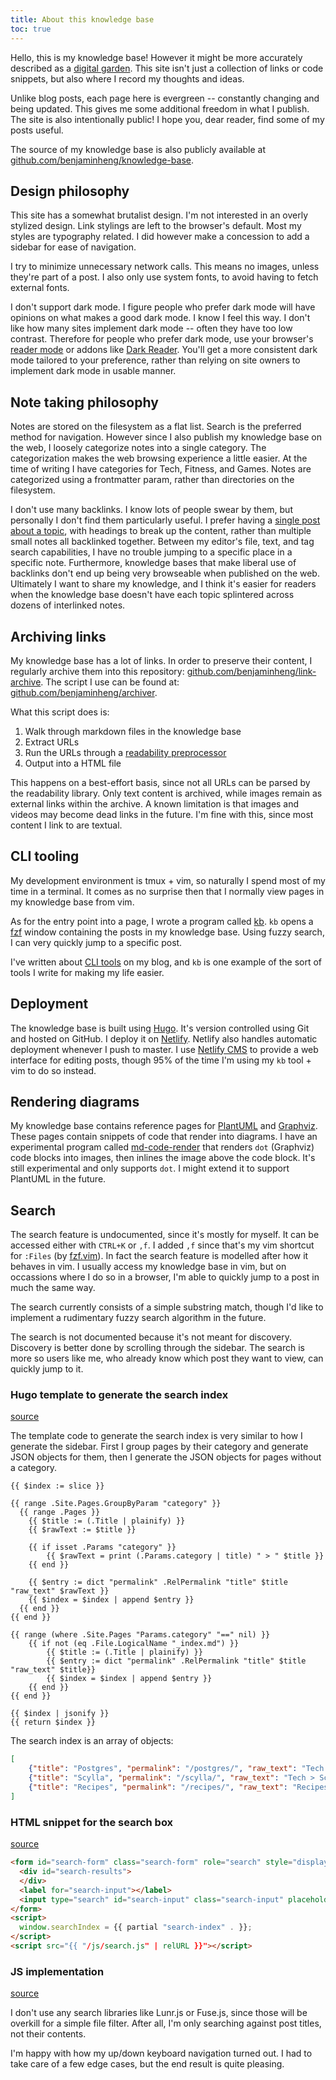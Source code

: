 ```yaml
---
title: About this knowledge base
toc: true
---
```


Hello, this is my knowledge base! However it might be more accurately described
as a [digital garden](https://nesslabs.com/digital-garden-set-up). This site
isn't just a collection of links or code snippets, but also where I record my
thoughts and ideas.

Unlike blog posts, each page here is evergreen -- constantly changing and being
updated. This gives me some additional freedom in what I publish. The site is
also intentionally public! I hope you, dear reader, find some of my posts
useful.

The source of my knowledge base is also publicly available at
[github.com/benjaminheng/knowledge-base](https://github.com/benjaminheng/knowledge-base).

## Design philosophy

This site has a somewhat brutalist design. I'm not interested in an overly
stylized design. Link stylings are left to the browser's default. Most my
styles are typography related. I did however make a concession to add a sidebar for
ease of navigation.

I try to minimize unnecessary network calls. This means no images, unless
they're part of a post. I also only use system fonts, to avoid having to fetch
external fonts.

I don't support dark mode. I figure people who prefer dark mode will have
opinions on what makes a good dark mode. I know I feel this way. I don't like
how many sites implement dark mode -- often they have too low contrast.
Therefore for people who prefer dark mode, use your browser's [reader
mode](https://support.mozilla.org/en-US/kb/firefox-reader-view-clutter-free-web-pages)
or addons like [Dark Reader](https://addons.mozilla.org/en-US/firefox/addon/darkreader/). You'll get
a more consistent dark mode tailored to your preference, rather than relying on
site owners to implement dark mode in usable manner.

## Note taking philosophy

Notes are stored on the filesystem as a flat list. Search is the preferred
method for navigation. However since I also publish my knowledge base on the
web, I loosely categorize notes into a single category. The categorization
makes the web browsing experience a little easier. At the time of writing I
have categories for Tech, Fitness, and Games. Notes are categorized using a
frontmatter param, rather than directories on the filesystem.

I don't use many backlinks. I know lots of people swear by them, but personally
I don't find them particularly useful. I prefer having a [single post about a
topic](/postgres/), with headings to break up the content, rather than
multiple small notes all backlinked together. Between my editor's file, text,
and tag search capabilities, I have no trouble jumping to a specific place in a
specific note.  Furthermore, knowledge bases that make liberal use of backlinks
don't end up being very browseable when published on the web. Ultimately I want
to share my knowledge, and I think it's easier for readers when the knowledge
base doesn't have each topic splintered across dozens of interlinked notes.

## Archiving links

My knowledge base has a lot of links. In order to preserve their content, I
regularly archive them into this repository:
[github.com/benjaminheng/link-archive](https://github.com/benjaminheng/link-archive).
The script I use can be found at:
[github.com/benjaminheng/archiver](https://github.com/benjaminheng/archiver).

What this script does is:

1. Walk through markdown files in the knowledge base
2. Extract URLs
3. Run the URLs through a [readability preprocessor](https://github.com/mozilla/readability)
4. Output into a HTML file

This happens on a best-effort basis, since not all URLs can be parsed by the
readability library. Only text content is archived, while images remain as
external links within the archive. A known limitation is that images and videos
may become dead links in the future. I'm fine with this, since most content I
link to are textual.

## CLI tooling

My development environment is tmux + vim, so naturally I spend most of my time
in a terminal. It comes as no surprise then that I normally view pages in my
knowledge base from vim. 

As for the entry point into a page, I wrote a program called
[kb](https://github.com/benjaminheng/kb). `kb` opens a
[fzf](https://github.com/junegunn/fzf) window containing the posts in my
knowledge base. Using fuzzy search, I can very quickly jump to a specific post.

I've written about [CLI
tools](https://hbenjamin.com/post/build-cli-tools-for-common-tasks/) on my
blog, and `kb` is one example of the sort of tools I write for making my life
easier.

## Deployment

The knowledge base is built using [Hugo](https://gohugo.io/). It's version
controlled using Git and hosted on GitHub. I deploy it on
[Netlify](https://www.netlify.com/). Netlify also handles automatic deployment
whenever I push to master. I use [Netlify CMS](https://www.netlifycms.org/) to
provide a web interface for editing posts, though 95% of the time I'm using my
`kb` tool + vim to do so instead.

## Rendering diagrams

My knowledge base contains reference pages for [PlantUML](/plantuml/) and
[Graphviz](/graphviz-dot/). These pages contain snippets of code that render
into diagrams. I have an experimental program called
[md-code-render](https://github.com/benjaminheng/md-code-render) that renders
`dot` (Graphviz) code blocks into images, then inlines the image above the code
block. It's still experimental and only supports `dot`. I might extend it to
support PlantUML in the future.

## Search

The search feature is undocumented, since it's mostly for myself. It can be
accessed either with `CTRL+K` or `,f`. I added `,f` since that's my vim
shortcut for `:Files` (by [fzf.vim](https://github.com/junegunn/fzf.vim)). In
fact the search feature is modelled after how it behaves in vim. I usually
access my knowledge base in vim, but on occassions where I do so in a browser,
I'm able to quickly jump to a post in much the same way.

The search currently consists of a simple substring match, though I'd like to
implement a rudimentary fuzzy search algorithm in the future.

The search is not documented because it's not meant for discovery. Discovery is
better done by scrolling through the sidebar. The search is more so users like
me, who already know which post they want to view, can quickly jump to it.

### Hugo template to generate the search index

[source](https://github.com/benjaminheng/knowledge-base/blob/368b77174b9b9dc18d2f9623f25803b5e98b92eb/layouts/partials/search-index)

The template code to generate the search index is very similar to how I
generate the sidebar. First I group pages by their category and generate JSON
objects for them, then I generate the JSON objects for pages without a
category.

```go-text-template
{{ $index := slice }}

{{ range .Site.Pages.GroupByParam "category" }}
  {{ range .Pages }}
    {{ $title := (.Title | plainify) }}
    {{ $rawText := $title }}

    {{ if isset .Params "category" }}
        {{ $rawText = print (.Params.category | title) " > " $title }}
    {{ end }}

    {{ $entry := dict "permalink" .RelPermalink "title" $title "raw_text" $rawText }}
    {{ $index = $index | append $entry }}
  {{ end }}
{{ end }}

{{ range (where .Site.Pages "Params.category" "==" nil) }}
    {{ if not (eq .File.LogicalName "_index.md") }}
        {{ $title := (.Title | plainify) }}
        {{ $entry := dict "permalink" .RelPermalink "title" $title "raw_text" $title}}
        {{ $index = $index | append $entry }}
    {{ end }}
{{ end }}

{{ $index | jsonify }}
{{ return $index }}
```

The search index is an array of objects:

```json
[
    {"title": "Postgres", "permalink": "/postgres/", "raw_text": "Tech > Postgres"},
    {"title": "Scylla", "permalink": "/scylla/", "raw_text": "Tech > Scylla"},
    {"title": "Recipes", "permalink": "/recipes/", "raw_text": "Recipes"},
]
```

### HTML snippet for the search box

[source](https://github.com/benjaminheng/knowledge-base/blob/368b77174b9b9dc18d2f9623f25803b5e98b92eb/layouts/partials/search.html)

```html
<form id="search-form" class="search-form" role="search" style="display:none;" tabindex="0">
  <div id="search-results">
  </div>
  <label for="search-input"></label>
  <input type="search" id="search-input" class="search-input" placeholder="search" autocomplete="off">
</form>
<script>
  window.searchIndex = {{ partial "search-index" . }};
</script>
<script src="{{ "/js/search.js" | relURL }}"></script>
```

### JS implementation

[source](https://github.com/benjaminheng/knowledge-base/blob/368b77174b9b9dc18d2f9623f25803b5e98b92eb/static/js/search.js)

I don't use any search libraries like Lunr.js or Fuse.js, since those will be
overkill for a simple file filter. After all, I'm only searching against post
titles, not their contents.

I'm happy with how my up/down keyboard navigation turned out. I had to take
care of a few edge cases, but the end result is quite pleasing.
